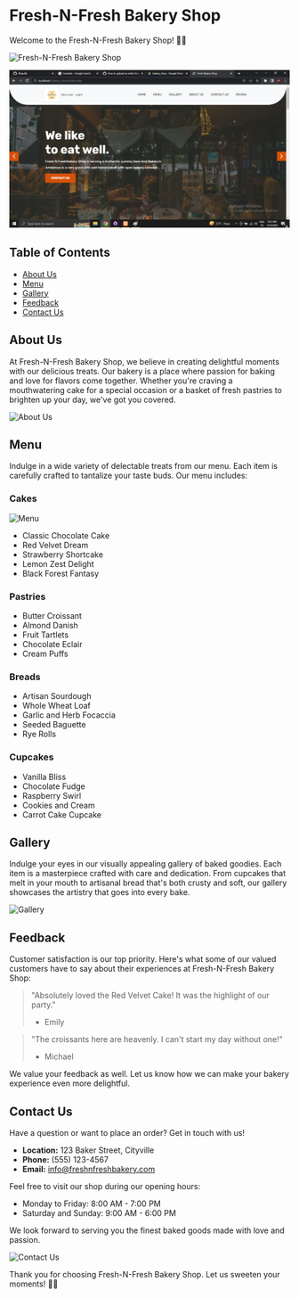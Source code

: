 # Fresh-N-Fresh Bakery Shop

Welcome to the Fresh-N-Fresh Bakery Shop! 🧁🍰

![Fresh-N-Fresh Bakery Shop]()
<div>
  <img src="https://github.com/Bhaudik/Fresh-N-Fresh-Bakery-Shop/blob/main/Scrren%20Shorts/home.png">
</div>

## Table of Contents

- [About Us](#about-us)
- [Menu](#Menu)
- [Gallery](#gallery)
- [Feedback](#feedback)
- [Contact Us](#contact-us)

## About Us

At Fresh-N-Fresh Bakery Shop, we believe in creating delightful moments with our delicious treats. Our bakery is a place where passion for baking and love for flavors come together. Whether you're craving a mouthwatering cake for a special occasion or a basket of fresh pastries to brighten up your day, we've got you covered.

![About Us](https://github.com/Bhaudik/Fresh-N-Fresh-Bakery-Shop/raw/main/Screen%20Shorts/About%20us.png)


## Menu

Indulge in a wide variety of delectable treats from our menu. Each item is carefully crafted to tantalize your taste buds. Our menu includes:

### Cakes
![Menu](<img src="https://github.com/Bhaudik/Fresh-N-Fresh-Bakery-Shop/blob/main/Scrren%20Shorts/menu.png">)
- Classic Chocolate Cake
- Red Velvet Dream
- Strawberry Shortcake
- Lemon Zest Delight
- Black Forest Fantasy

### Pastries

- Butter Croissant
- Almond Danish
- Fruit Tartlets
- Chocolate Eclair
- Cream Puffs

### Breads

- Artisan Sourdough
- Whole Wheat Loaf
- Garlic and Herb Focaccia
- Seeded Baguette
- Rye Rolls

### Cupcakes

- Vanilla Bliss
- Chocolate Fudge
- Raspberry Swirl
- Cookies and Cream
- Carrot Cake Cupcake

## Gallery

Indulge your eyes in our visually appealing gallery of baked goodies. Each item is a masterpiece crafted with care and dedication. From cupcakes that melt in your mouth to artisanal bread that's both crusty and soft, our gallery showcases the artistry that goes into every bake.

![Gallery](<ing src="https://github.com/Bhaudik/Fresh-N-Fresh-Bakery-Shop/blob/main/Scrren%20Shorts/Gallary.png">)

## Feedback

Customer satisfaction is our top priority. Here's what some of our valued customers have to say about their experiences at Fresh-N-Fresh Bakery Shop:

> "Absolutely loved the Red Velvet Cake! It was the highlight of our party."
> - Emily

> "The croissants here are heavenly. I can't start my day without one!"
> - Michael

We value your feedback as well. Let us know how we can make your bakery experience even more delightful.

## Contact Us

Have a question or want to place an order? Get in touch with us!

- **Location:** 123 Baker Street, Cityville
- **Phone:** (555) 123-4567
- **Email:** info@freshnfreshbakery.com

Feel free to visit our shop during our opening hours:

- Monday to Friday: 8:00 AM - 7:00 PM
- Saturday and Sunday: 9:00 AM - 6:00 PM

We look forward to serving you the finest baked goods made with love and passion.

![Contact Us](<ing src="https://github.com/Bhaudik/Fresh-N-Fresh-Bakery-Shop/blob/main/Scrren%20Shorts/Contect%20us.png">)

Thank you for choosing Fresh-N-Fresh Bakery Shop. Let us sweeten your moments! 🎂🥐
